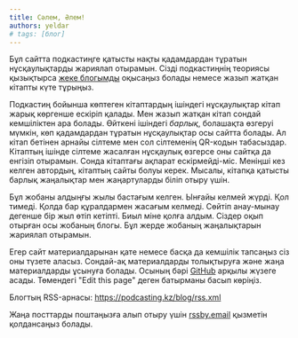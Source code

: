 ```yaml
---
title: Сәлем, Әлем!
authors: yeldar
# tags: [блог]
---
```


Бұл сайтта подкастиңге қатысты нақты қадамдардан тұратын нұсқаулықтарды жариялап отырамын. Сізді подкастиңнің теориясы қызықтырса [жеке блогымды][1] оқысаңыз болады немесе жазып жатқан кітапты күте тұрыңыз.

Подкастиң бойынша көптеген кітаптардың ішіндегі нұсқаулықтар кітап жарық көргенше ескіріп қалады. Мен жазып жатқан кітап сондай кемшіліктен ара болады. Өйткені ішіндегі _барлық_, болашақта өзгеруі мүмкін, көп қадамдардан тұратын нұсқаулықтар осы сайтта болады. Ал кітап бетінен арнайы сілтеме мен сол сілтеменің QR-кодын табасыздар. Кітаптың ішінде сілтеме жасалған нұсқаулық өзгерсе оны сайтқа да енгізіп отырамын. Сонда кітаптағы ақпарат ескірмейді-міс. Меніңші кез келген автордың, кітаптың сайты болуы керек. Мысалы, кітапқа қатысты барлық жаңалықтар мен жаңартуларды біліп отыру үшін.

Бұл жобаны алдыңғы жылы бастағым келген. Ынғайы келмей жүрді. Қол тимеді. Қолда бар құралдармен жасағым келмеді. Сөйтіп анау-мынау дегенше бір жыл өтіп кетіпті. Биыл міне қолға алдым. Сіздер оқып отырған осы жобаның блогы. Бұл жерде жобаның жаңалықтарын жариялап отырамын.

Егер сайт материалдарынан қате немесе басқа да кемшілік тапсаңыз сіз оны түзете аласыз. Сондай-ақ материалдарды толықтыруға және жаңа материалдарды ұсынуға болады. Осының бәрі [GitHub][2] арқылы жүзеге асады. Төмендегі "Edit this page" деген батырманы басып көріңіз.

Блогтың RSS-арнасы: https://podcasting.kz/blog/rss.xml

Жаңа посттарды поштаңызға алып отыру үшін [rssby.email][3] қызметін қолдансаңыз болады.

[1]: https://yeldar.org/blog
[2]: https://github.com/yeldarx/podcasting-kz
[3]: https://rssby.email/
